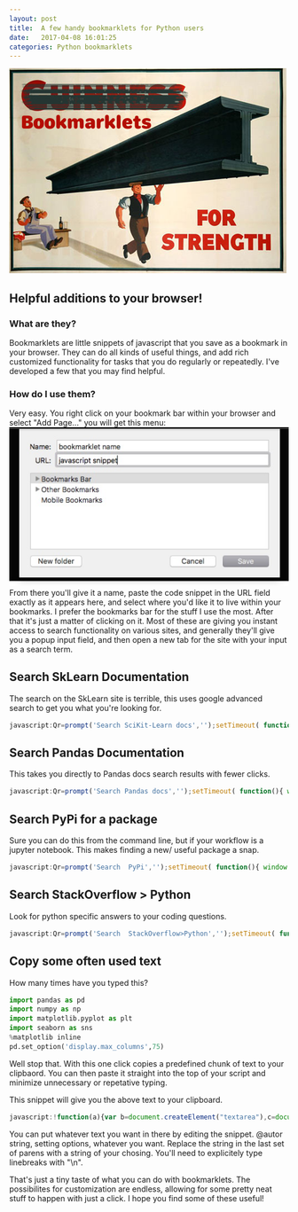 ```yaml
---
layout: post
title:  A few handy bookmarklets for Python users
date:   2017-04-08 16:01:25
categories: Python bookmarklets
---
```


![](/images/bookmarklets.jpg)  

## Helpful additions to your browser!  

### What are they?

Bookmarklets are little snippets of javascript that you save as a bookmark in your browser.  They can do all kinds of useful things, and add rich customized functionality for tasks that you do regularly or repeatedly.  I've developed a few that you may find helpful.

### How do I use them?  
Very easy.  You right click on your bookmark bar within your browser and select "Add Page..."  you will get this menu:  
![](/images/bmark_menu.jpg)
From there you'll give it a name, paste the code snippet in the URL field exactly as it appears here, and select where you'd like it to live within your bookmarks.  I prefer the bookmarks bar for the stuff I use the most.  After that it's just a matter of clicking on it.  Most of these are giving you instant access to search functionality on various sites, and generally they'll give you a popup input field, and then open a new tab for the site with your input as a search term.  


## Search SkLearn Documentation  
The search on the SkLearn site is terrible,  this uses google advanced search to get you what you're looking for.   

``` Javascript
javascript:Qr=prompt('Search SciKit-Learn docs','');setTimeout( function(){ window.open('https://www.google.com/search?hl=en&as_q='+escape(Qr)+'&as_epq=&as_oq=&as_eq=&as_nlo=&as_nhi=&lr=&cr=&as_qdr=all&as_sitesearch=http%3A%2F%2Fscikit-learn.org%2F&as_occt=any&safe=images&as_filetype=&as_rights='+'') }, 10);
```  

## Search Pandas Documentation  
This takes you directly to Pandas docs search results with fewer clicks. 

``` Javascript
javascript:Qr=prompt('Search Pandas docs','');setTimeout( function(){ window.open('http://pandas.pydata.org/pandas-docs/stable/search.html?q='+escape(Qr)+'&check_keywords=yes&area=default'+'') }, 10);
```  

## Search PyPi for a package  
Sure you can do this from the command line,  but if your workflow is a jupyter notebook.  This makes finding a new/ useful package a snap.  

``` Javascript
javascript:Qr=prompt('Search  PyPi','');setTimeout( function(){ window.open('https://pypi.python.org/pypi?%3Aaction=search&term='+escape(Qr)+'&submit=search'+'') }, 10);
```  

## Search StackOverflow > Python  
Look for python specific answers to your coding questions.  

``` Javascript
javascript:Qr=prompt('Search  StackOverflow>Python','');setTimeout( function(){ window.open('http://stackoverflow.com/search?q=%5Bpython%5D'+escape(Qr)+'&submit=search'+'') }, 10);
```  

## Copy some often used text  
How many times have you typed this?  

``` python
import pandas as pd  
import numpy as np  
import matplotlib.pyplot as plt  
import seaborn as sns  
%matplotlib inline  
pd.set_option('display.max_columns',75)
```  
Well stop that.  With this one click copies a predefined chunk of text to your clipbaord.  You can then paste it straight into the top of your script and minimize unnecessary or repetative typing.  

This snippet will give you the above text to your clipboard.  

``` Javascript
javascript:!function(a){var b=document.createElement("textarea"),c=document.getSelection();b.textContent=a,document.body.appendChild(b),c.removeAllRanges(),b.select(),document.execCommand("copy"),c.removeAllRanges(),document.body.removeChild(b)}("import pandas as pd \nimport numpy as np \nimport matplotlib.pyplot as plt \nimport seaborn as sns \n%matplotlib inline\npd.set_option('display.max_columns',75)");
```  

You can put whatever text you want in there by editing the snippet. @autor string, setting options, whatever you want.  Replace the string in the last set of parens with a string of your chosing.  You'll need to explicitely type linebreaks with "\n".  

That's just a tiny taste of what you can do with bookmarklets.  The possibilites for customization are endless, allowing for some pretty neat stuff to happen with just a click.  I hope you find some of these useful!  



